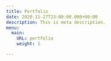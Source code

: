 ```yaml
---
title: Portfolio
date: 2020-11-27T23:00:00.000+00:00
description: This is meta description.
menu:
  main:
    URL: portfolio
    weight: 1

---
```

